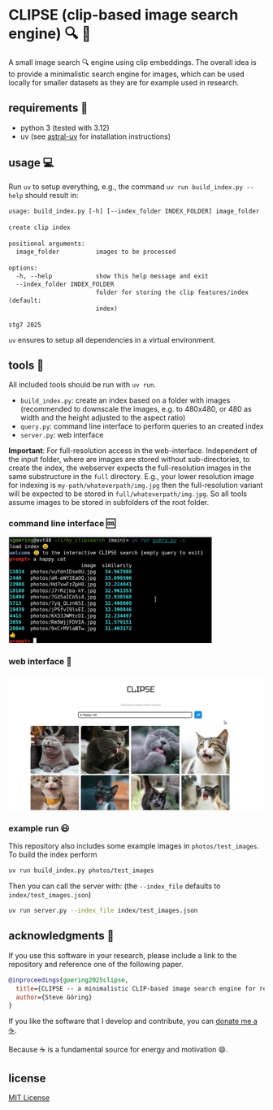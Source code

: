 # CLIPSE (clip-based image search engine) :mag: :sunrise:
A small image search :mag: engine using clip embeddings.
The overall idea is to provide a minimalistic search engine for images, which can be used locally for smaller datasets as they are for example used in research.

## requirements :wrench: 

* python 3 (tested with 3.12)
* uv (see [astral-uv](https://github.com/astral-sh/uv?tab=readme-ov-file#installation) for installation instructions)

## usage :computer:
Run `uv` to setup everything, e.g., the command `uv run build_index.py --help` should result in:

```
usage: build_index.py [-h] [--index_folder INDEX_FOLDER] image_folder

create clip index

positional arguments:
  image_folder          images to be processed

options:
  -h, --help            show this help message and exit
  --index_folder INDEX_FOLDER
                        folder for storing the clip features/index (default:
                        index)

stg7 2025

```

`uv` ensures to setup all dependencies in a virtual environment.

## tools :rocket:
All included tools should be run with `uv run`.

* `build_index.py`: create an index based on a folder with images (recommended to downscale the images, e.g. to 480x480, or 480 as width and the height adjusted to the aspect ratio)
* `query.py`: command line interface to perform queries to an created index
* `server.py`: web interface


**Important**: For full-resolution access in the web-interface.
Independent of the input folder, where are images are stored without sub-directories, to create the index, the webserver expects the full-resolution images in the same substructure in the `full` directory.
E.g., your lower resolution image for indexing is `my-path/whateverpath/img.jpg` then the full-resolution variant will be expected to be stored in `full/whateverpath/img.jpg`.
So all tools assume images to be stored in subfolders of the root folder. 

### command line interface :cool:
<img src="research/imgs/CLI.jpg" width="400" />

### web interface :love_letter:
<img src="research/imgs/WEB.jpg" width="600" />

### example run :smiley:
This repository also includes some example images in `photos/test_images`.
To build the index perform 

```bash
uv run build_index.py photos/test_images
```

Then you can call the server with: (the `--index_file` defaults to `index/test_images.json`)
```bash
uv run server.py --index_file index/test_images.json
```


## acknowledgments :book:
If you use this software in your research, please include a link to the repository and reference one of the following paper.

```bibtex
@inproceedings{goering2025clipse,
  title={CLIPSE -- a minimalistic CLIP-based image search engine for research},
  author={Steve Göring}
}
```

If you like the software that I develop and contribute, you can [donate me a :coffee:](https://ko-fi.com/binarys3v3n).
 
Because :coffee: is a fundamental source for energy and motivation :smile:.


## license

[MIT License](LICENSE)

